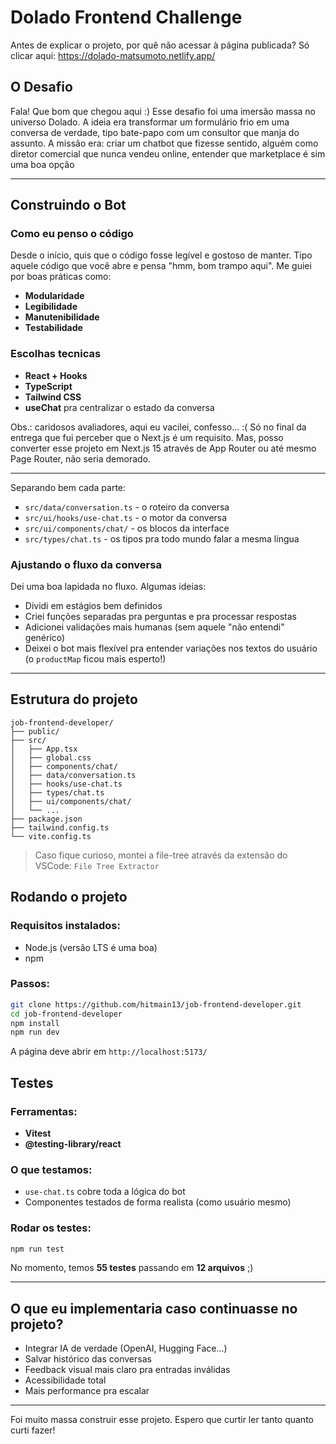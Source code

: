 # Dolado Frontend Challenge

Antes de explicar o projeto, por quê não acessar à página publicada? Só clicar aqui: https://dolado-matsumoto.netlify.app/

## O Desafio

Fala! Que bom que chegou aqui :) Esse desafio foi uma imersão massa no universo Dolado. A ideia era transformar um formulário frio em uma conversa de verdade, tipo bate-papo com um consultor que manja do assunto. A missão era: criar um chatbot que fizesse sentido, alguém como diretor comercial que nunca vendeu online, entender que marketplace é sim uma boa opção

---

## Construindo o Bot

### Como eu penso o código

Desde o início, quis que o código fosse legível e gostoso de manter. Tipo aquele código que você abre e pensa "hmm, bom trampo aqui". Me guiei por boas práticas como:

- **Modularidade**
- **Legibilidade**
- **Manutenibilidade**
- **Testabilidade**

### Escolhas tecnicas

- **React + Hooks**
- **TypeScript**
- **Tailwind CSS**
- **useChat** pra centralizar o estado da conversa

Obs.: caridosos avaliadores, aqui eu vacilei, confesso... :( Só no final da entrega que fui perceber que o Next.js é um requisito. Mas, posso converter esse projeto em Next.js 15 através de App Router ou até mesmo Page Router, não seria demorado.

---

Separando bem cada parte:

- `src/data/conversation.ts` - o roteiro da conversa
- `src/ui/hooks/use-chat.ts` - o motor da conversa
- `src/ui/components/chat/` - os blocos da interface
- `src/types/chat.ts` - os tipos pra todo mundo falar a mesma língua

### Ajustando o fluxo da conversa

Dei uma boa lapidada no fluxo. Algumas ideias:

- Dividi em estágios bem definidos
- Criei funções separadas pra perguntas e pra processar respostas
- Adicionei validações mais humanas (sem aquele "não entendi" genérico)
- Deixei o bot mais flexível pra entender variações nos textos do usuário (o `productMap` ficou mais esperto!)

---

## Estrutura do projeto

```
job-frontend-developer/
├── public/
├── src/
│   ├── App.tsx
│   ├── global.css
│   ├── components/chat/
│   ├── data/conversation.ts
│   ├── hooks/use-chat.ts
│   ├── types/chat.ts
│   ├── ui/components/chat/
│   └── ...
├── package.json
├── tailwind.config.ts
└── vite.config.ts
```
> Caso fique curioso, montei a file-tree através da extensão do VSCode: `File Tree Extractor`

## Rodando o projeto

### Requisitos instalados:

- Node.js (versão LTS é uma boa)
- npm

### Passos:

```bash
git clone https://github.com/hitmain13/job-frontend-developer.git
cd job-frontend-developer
npm install
npm run dev
```

A página deve abrir em `http://localhost:5173/`

## Testes

### Ferramentas:

- **Vitest**
- **@testing-library/react**

### O que testamos:

- `use-chat.ts` cobre toda a lógica do bot
- Componentes testados de forma realista (como usuário mesmo)

### Rodar os testes:

```bash
npm run test
```

No momento, temos **55 testes** passando em **12 arquivos** ;)

---

## O que eu implementaria caso continuasse no projeto?

- Integrar IA de verdade (OpenAI, Hugging Face...)
- Salvar histórico das conversas
- Feedback visual mais claro pra entradas inválidas
- Acessibilidade total
- Mais performance pra escalar

---

Foi muito massa construir esse projeto. Espero que curtir ler tanto quanto curti fazer!


